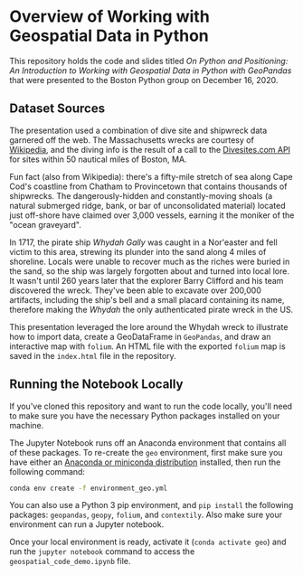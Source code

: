 # Overview of Working with Geospatial Data in Python

This repository holds the code and slides titled *On Python and Positioning: An Introduction to Working with Geospatial Data in Python with GeoPandas* that were presented to the Boston Python group on December 16, 2020.

## Dataset Sources

The presentation used a combination of dive site and shipwreck data garnered off the web. The Massachusetts wrecks are courtesy of [Wikipedia](https://en.wikipedia.org/wiki/List_of_shipwrecks_of_Massachusetts), and the diving info is the result of a call to the [Divesites.com API](http://api.divesites.com/docs/) for sites within 50 nautical miles of Boston, MA.

Fun fact (also from Wikipedia): there's a fifty-mile stretch of sea along Cape Cod's coastline from Chatham to Provincetown that contains thousands of shipwrecks. The dangerously-hidden and constantly-moving shoals (a natural submerged ridge, bank, or bar of unconsolidated material) located just off-shore have claimed over 3,000 vessels, earning it the moniker of the "ocean graveyard".

In 1717, the pirate ship *Whydah Gally* was caught in a Nor'easter and fell victim to this area, strewing its plunder into the sand along 4 miles of shoreline. Locals were unable to recover much as the riches were buried in the sand, so the ship was largely forgotten about and turned into local lore. It wasn't until 260 years later that the explorer Barry Clifford and his team discovered the wreck. They've been able to excavate over 200,000 artifacts, including the ship's bell and a small placard containing its name, therefore making the *Whydah* the only authenticated pirate wreck in the US.

This presentation leveraged the lore around the Whydah wreck to illustrate how to import data, create a GeoDataFrame in `GeoPandas`, and draw an interactive map with `folium`. An HTML file with the exported `folium` map is saved in the `index.html` file in the repository.

## Running the Notebook Locally

If you've cloned this repository and want to run the code locally, you'll need to make sure you have the necessary Python packages installed on your machine.

The Jupyter Notebook runs off an Anaconda environment that contains all of these packages. To re-create the `geo` environment, first make sure you have either an [Anaconda or miniconda distribution](https://www.anaconda.com/) installed, then run the following command:

```bash
conda env create -f environment_geo.yml
```

You can also use a Python 3 pip environment, and `pip install` the following packages: `geopandas`, `geopy`, `folium`, and `contextily`. Also make sure your environment can run a Jupyter notebook.

Once your local environment is ready, activate it (`conda activate geo`) and run the `jupyter notebook` command to access the `geospatial_code_demo.ipynb` file.


<!--
DATA
Gist with KML reading and dropping Z dimension info:
https://gist.github.com/mazzma12/0a32ce693bb42b742252caabb98519db

List of potential treasure around Massachusetts
https://www.onlyinyourstate.com/massachusetts/hidden-treasure-ma/

GIS
13 Top open source GIS software: https://gisgeography.com/free-gis-software/

CRS
https://www.w3.org/2015/spatial/wiki/Coordinate_Reference_Systems
WGS84, a CRS for latitude-longitude coordinates, is very popular on the web. This has lead to the idea that this CRS can be considered a default CRS. In fact, many specifications have done so (basic geo, GeoJSON, geosparql).

PROJECTIONS
www.thetruesize.com for interactive map showing Mercator projection distortions - as you drag a country around it adjusts to it's accurate relative size.

More than you ever wanted to know about GeoJSON:
https://macwright.com/2015/03/23/geojson-second-bite.html

FOLIUM
Leaflet.js/folium CRS:
https://gis.stackexchange.com/questions/362582/coordinate-system-mismatch-in-folium

-->
